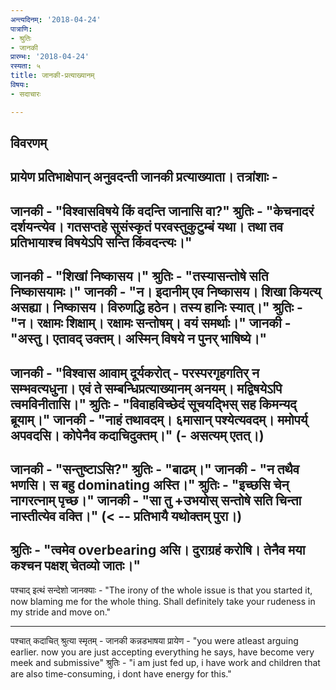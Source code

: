```yaml
---
अन्त्यदिनम्: '2018-04-24'
पात्राणि:
- श्रुतिः
- जानकी
प्रारम्भः: '2018-04-24'
रस्यता: ५
title: जानकी-प्रत्याख्यानम्
विषयः:
- सदाचारः

---
```


## विवरणम्
प्रायेण प्रतिभाक्षेपान् अनुवदन्ती जानकी प्रत्याख्याता। तत्रांशाः - 
---
जानकी - "विश्वासविषये किं वदन्ति जानासि वा?"
श्रुतिः - "केचनादरं दर्शयन्त्येव। गतसप्तहे सुसंस्कृतं परवस्तुकुटुम्बं यथा।  तथा तव प्रतिभायाश्च विषयेऽपि सन्ति किंवदन्त्यः।"
---
जानकी - "शिखां निष्कासय।"
श्रुतिः - "तस्यासन्तोषे सति निष्कासयामः।"
जानकी - "न। इदानीम् एव निष्कासय। शिखा कियत्य् असह्या। निष्कासय। विरुणद्धि हठेन। तस्य हानिः स्यात्।"
श्रुतिः - "न। रक्षामः शिक्षाम्। रक्षामः सन्तोषम्। वयं समर्थाः।"
जानकी - "अस्तु। एतावद् उक्तम्। अस्मिन् विषये न पुनर् भाषिष्ये।"
---
जानकी - "विश्वास आवाम् दूर्यकरोत् - परस्परगृहगतिर् न सम्भवत्यधुना। एवं ते सम्बन्धिप्रत्याख्यानम् अनयम्। मद्विषयेऽपि त्वमविनीतासि।"
श्रुतिः - "विवाहविच्छेदं सूचयद्भिस् सह किमन्यद् ब्रूयाम्।"
जानकी - "नाहं तथावदम्। ६मासान् पश्येत्यवदम्। ममोपर्य् अपवदसि। कोपेनैव कदाचिदुक्तम्।" (- असत्यम् एतत्।)
---
जानकी - "सन्तुष्टाऽसि?"
श्रुतिः - "बाढम्।"
जानकी - "न तथैव भणसि। स बहु dominating अस्ति।"
श्रुतिः - "इच्छसि चेन् नागरत्नाम् पृच्छ।"
जानकी - "सा तु +उभयोस् सन्तोषे सति चिन्ता नास्तीत्येव वक्ति।" (< -- प्रतिभायै यथोक्तम् पुरा।)
---
श्रुतिः - "त्वमेव overbearing असि।  दुराग्रहं करोषि। तेनैव मया कश्चन पक्षश् चेतव्यो जातः।"
---
पश्चाद् इत्थं सन्देशो जानक्याः - "The irony of the whole issue is that you started it, now blaming me for the whole thing. Shall definitely take your rudeness in my stride and move on."

---
पश्चात् कदाचित् श्रुत्या स्मृतम् - 
जानकी कन्नडभाषया प्रायेण - "you were atleast arguing earlier. now you are just accepting everything he says, have become very meek and submissive"
श्रुतिः - "i am just fed up, i have work and children that are also time-consuming, i dont have energy for this."

